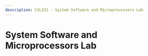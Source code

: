 ```yaml
---
description: CSL331 - System Software and Microprocessors Lab
---
```


# System Software and Microprocessors Lab

